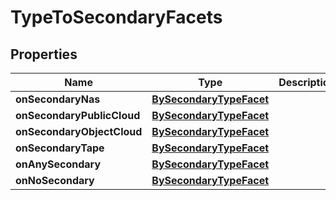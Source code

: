

# TypeToSecondaryFacets

## Properties

Name | Type | Description | Notes
------------ | ------------- | ------------- | -------------
**onSecondaryNas** | [**BySecondaryTypeFacet**](BySecondaryTypeFacet.md) |  |  [optional]
**onSecondaryPublicCloud** | [**BySecondaryTypeFacet**](BySecondaryTypeFacet.md) |  |  [optional]
**onSecondaryObjectCloud** | [**BySecondaryTypeFacet**](BySecondaryTypeFacet.md) |  |  [optional]
**onSecondaryTape** | [**BySecondaryTypeFacet**](BySecondaryTypeFacet.md) |  |  [optional]
**onAnySecondary** | [**BySecondaryTypeFacet**](BySecondaryTypeFacet.md) |  |  [optional]
**onNoSecondary** | [**BySecondaryTypeFacet**](BySecondaryTypeFacet.md) |  |  [optional]



